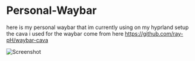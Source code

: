 # Personal-Waybar
here is my personal waybar that im currently using on my hyprland setup
the cava i used for the waybar come from here https://github.com/ray-pH/waybar-cava

![Screenshot](Screenshots)
